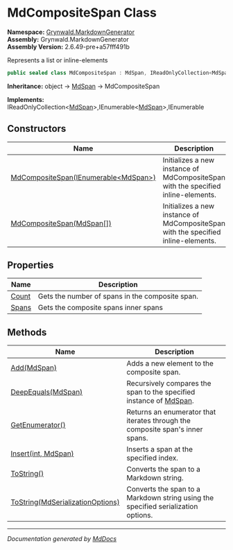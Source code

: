 ﻿<!--  
  <auto-generated>   
    The contents of this file were generated by a tool.  
    Changes to this file may be list if the file is regenerated  
  </auto-generated>   
-->

# MdCompositeSpan Class

**Namespace:** [Grynwald.MarkdownGenerator](../index.md)  
**Assembly:** Grynwald.MarkdownGenerator  
**Assembly Version:** 2.6.49\-pre+a57fff491b

Represents a list or inline\-elements

```csharp
public sealed class MdCompositeSpan : MdSpan, IReadOnlyCollection<MdSpan>, IEnumerable<MdSpan>, IEnumerable
```

**Inheritance:** object → [MdSpan](../MdSpan/index.md) → MdCompositeSpan

**Implements:** IReadOnlyCollection\<[MdSpan](../MdSpan/index.md)\>,IEnumerable\<[MdSpan](../MdSpan/index.md)\>,IEnumerable

## Constructors

| Name                                                                                             | Description                                                                        |
| ------------------------------------------------------------------------------------------------ | ---------------------------------------------------------------------------------- |
| [MdCompositeSpan(IEnumerable\<MdSpan\>)](constructors/index.md#mdcompositespanienumerablemdspan) | Initializes a new instance of MdCompositeSpan with the specified inline\-elements. |
| [MdCompositeSpan(MdSpan\[\])](constructors/index.md#mdcompositespanmdspan)                       | Initializes a new instance of MdCompositeSpan with the specified inline\-elements. |

## Properties

| Name                         | Description                                     |
| ---------------------------- | ----------------------------------------------- |
| [Count](properties/Count.md) | Gets the number of spans in the composite span. |
| [Spans](properties/Spans.md) | Gets the composite spans inner spans            |

## Methods

| Name                                                                                   | Description                                                                              |
| -------------------------------------------------------------------------------------- | ---------------------------------------------------------------------------------------- |
| [Add(MdSpan)](methods/Add.md)                                                          | Adds a new element to the composite span.                                                |
| [DeepEquals(MdSpan)](methods/DeepEquals.md)                                            | Recursively compares the span to the specified instance of [MdSpan](../MdSpan/index.md). |
| [GetEnumerator()](methods/GetEnumerator.md)                                            | Returns an enumerator that iterates through the composite span's inner spans.            |
| [Insert(int, MdSpan)](methods/Insert.md)                                               | Inserts a span at the specified index.                                                   |
| [ToString()](methods/ToString.md#tostring)                                             | Converts the span to a Markdown string.                                                  |
| [ToString(MdSerializationOptions)](methods/ToString.md#tostringmdserializationoptions) | Converts the span to a Markdown string using the specified serialization options.        |

___

*Documentation generated by [MdDocs](https://github.com/ap0llo/mddocs)*
